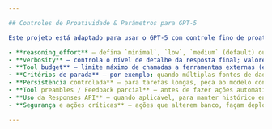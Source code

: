```yaml
---

## Controles de Proatividade & Parâmetros para GPT-5

Este projeto está adaptado para usar o GPT-5 com controle fino de proatividade, uso de ferramentas, persistência, e critérios claros de parada. Aqui vão as diretrizes:

- **reasoning_effort** — defina `minimal`, `low`, `medium` (default) ou `high` conforme necessidade de profundidade; para tarefas simples use valores mais baixos.  
- **verbosity** — controla o nível de detalhe da resposta final; valores possíveis: `low`, `medium`, `high`. Combine com `reasoning_effort` para ajustar qualidade vs. rapidez.  
- **Tool budget** — limite máximo de chamadas a ferramentas externas (ex: `max_tool_calls = 2`). Se exceder, pare ou peça confirmação.  
- **Critérios de parada** — por exemplo: quando múltiplas fontes de dados convergirem ≥ 70%, ou quando esforço adicional não trouxer ganho claro.  
- **Persistência controlada** — para tarefas longas, peça ao modelo continuar até resolver, mas com guardrails (orçamento, confirmação para ações perigosas).  
- **Tool preambles / Feedback parcial** — antes de fazer ações automáticas, peça plano de ação; durante execução, atualize o progresso; finalize com resumo.  
- **Uso da Responses API** — quando aplicável, para manter histórico entre turns e evitar repetir passos.  
- **Segurança e ações críticas** — ações que alterem banco, façam deploy ou deletem dados exigem confirmação explícita do usuário.  

---
```


